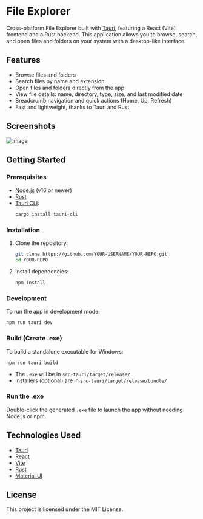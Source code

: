 # File Explorer

Cross-platform File Explorer built with [Tauri](https://tauri.app/), featuring a React (Vite) frontend and a Rust backend. This application allows you to browse, search, and open files and folders on your system with a desktop-like interface.

## Features
- Browse files and folders
- Search files by name and extension
- Open files and folders directly from the app
- View file details: name, directory, type, size, and last modified date
- Breadcrumb navigation and quick actions (Home, Up, Refresh)
- Fast and lightweight, thanks to Tauri and Rust

## Screenshots
![image](https://github.com/user-attachments/assets/4cdfab13-196e-41df-a5a5-5b4ec0fd82cf)


## Getting Started

### Prerequisites
- [Node.js](https://nodejs.org/) (v16 or newer)
- [Rust](https://www.rust-lang.org/tools/install)
- [Tauri CLI](https://tauri.app/v1/guides/getting-started/prerequisites/):
  ```sh
  cargo install tauri-cli
  ```

### Installation
1. Clone the repository:
   ```sh
   git clone https://github.com/YOUR-USERNAME/YOUR-REPO.git
   cd YOUR-REPO
   ```
2. Install dependencies:
   ```sh
   npm install
   ```

### Development
To run the app in development mode:
```sh
npm run tauri dev
```

### Build (Create .exe)
To build a standalone executable for Windows:
```sh
npm run tauri build
```
- The `.exe` will be in `src-tauri/target/release/`
- Installers (optional) are in `src-tauri/target/release/bundle/`

### Run the .exe
Double-click the generated `.exe` file to launch the app without needing Node.js or npm.

## Technologies Used
- [Tauri](https://tauri.app/)
- [React](https://react.dev/)
- [Vite](https://vitejs.dev/)
- [Rust](https://www.rust-lang.org/)
- [Material UI](https://mui.com/)

## License
This project is licensed under the MIT License.
